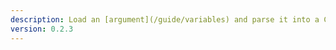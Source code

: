 ```yaml
---
description: Load an [argument](/guide/variables) and parse it into a C# variable type
version: 0.2.3
---
```

